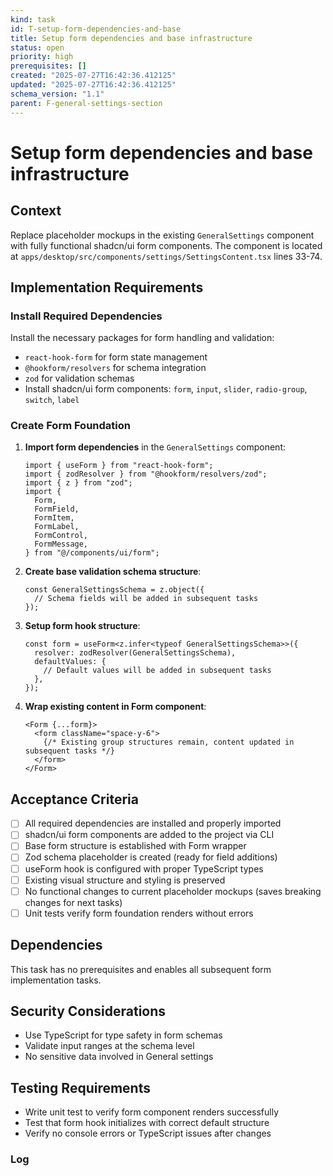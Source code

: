 ```yaml
---
kind: task
id: T-setup-form-dependencies-and-base
title: Setup form dependencies and base infrastructure
status: open
priority: high
prerequisites: []
created: "2025-07-27T16:42:36.412125"
updated: "2025-07-27T16:42:36.412125"
schema_version: "1.1"
parent: F-general-settings-section
---
```


# Setup form dependencies and base infrastructure

## Context

Replace placeholder mockups in the existing `GeneralSettings` component with fully functional shadcn/ui form components. The component is located at `apps/desktop/src/components/settings/SettingsContent.tsx` lines 33-74.

## Implementation Requirements

### Install Required Dependencies

Install the necessary packages for form handling and validation:

- `react-hook-form` for form state management
- `@hookform/resolvers` for schema integration
- `zod` for validation schemas
- Install shadcn/ui form components: `form`, `input`, `slider`, `radio-group`, `switch`, `label`

### Create Form Foundation

1. **Import form dependencies** in the `GeneralSettings` component:

   ```tsx
   import { useForm } from "react-hook-form";
   import { zodResolver } from "@hookform/resolvers/zod";
   import { z } from "zod";
   import {
     Form,
     FormField,
     FormItem,
     FormLabel,
     FormControl,
     FormMessage,
   } from "@/components/ui/form";
   ```

2. **Create base validation schema structure**:

   ```tsx
   const GeneralSettingsSchema = z.object({
     // Schema fields will be added in subsequent tasks
   });
   ```

3. **Setup form hook structure**:

   ```tsx
   const form = useForm<z.infer<typeof GeneralSettingsSchema>>({
     resolver: zodResolver(GeneralSettingsSchema),
     defaultValues: {
       // Default values will be added in subsequent tasks
     },
   });
   ```

4. **Wrap existing content in Form component**:
   ```tsx
   <Form {...form}>
     <form className="space-y-6">
       {/* Existing group structures remain, content updated in subsequent tasks */}
     </form>
   </Form>
   ```

## Acceptance Criteria

- [ ] All required dependencies are installed and properly imported
- [ ] shadcn/ui form components are added to the project via CLI
- [ ] Base form structure is established with Form wrapper
- [ ] Zod schema placeholder is created (ready for field additions)
- [ ] useForm hook is configured with proper TypeScript types
- [ ] Existing visual structure and styling is preserved
- [ ] No functional changes to current placeholder mockups (saves breaking changes for next tasks)
- [ ] Unit tests verify form foundation renders without errors

## Dependencies

This task has no prerequisites and enables all subsequent form implementation tasks.

## Security Considerations

- Use TypeScript for type safety in form schemas
- Validate input ranges at the schema level
- No sensitive data involved in General settings

## Testing Requirements

- Write unit test to verify form component renders successfully
- Test that form hook initializes with correct default structure
- Verify no console errors or TypeScript issues after changes

### Log
